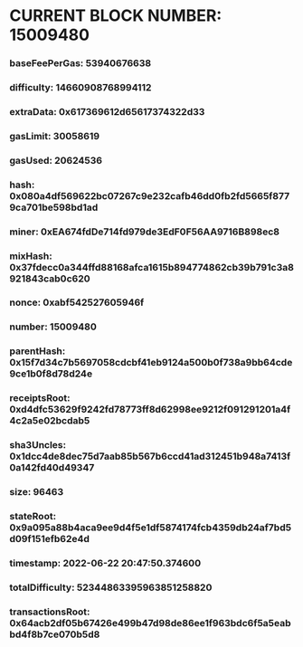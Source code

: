 # CURRENT BLOCK NUMBER: 15009480

### baseFeePerGas: 53940676638
### difficulty: 14660908768994112
### extraData: 0x617369612d65617374322d33
### gasLimit: 30058619
### gasUsed: 20624536
### hash: 0x080a4df569622bc07267c9e232cafb46dd0fb2fd5665f8779ca701be598bd1ad
### miner: 0xEA674fdDe714fd979de3EdF0F56AA9716B898ec8
### mixHash: 0x37fdecc0a344ffd88168afca1615b894774862cb39b791c3a8921843cab0c620
### nonce: 0xabf542527605946f
### number: 15009480
### parentHash: 0x15f7d34c7b5697058cdcbf41eb9124a500b0f738a9bb64cde9ce1b0f8d78d24e
### receiptsRoot: 0xd4dfc53629f9242fd78773ff8d62998ee9212f091291201a4f4c2a5e02bcdab5
### sha3Uncles: 0x1dcc4de8dec75d7aab85b567b6ccd41ad312451b948a7413f0a142fd40d49347
### size: 96463
### stateRoot: 0x9a095a88b4aca9ee9d4f5e1df5874174fcb4359db24af7bd5d09f151efb62e4d
### timestamp: 2022-06-22 20:47:50.374600
### totalDifficulty: 52344863395963851258820
### transactionsRoot: 0x64acb2df05b67426e499b47d98de86ee1f963bdc6f5a5eabbd4f8b7ce070b5d8
